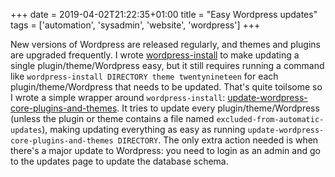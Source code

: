 +++
date = 2019-04-02T21:22:35+01:00
title = "Easy Wordpress updates"
tags = ['automation', 'sysadmin', 'website', 'wordpress']
+++

New versions of Wordpress are released regularly, and themes and plugins are
upgraded frequently.  I wrote
[wordpress-install](/blog/installing_and_upgrading_wordpress_core_plugins_and_themes/)
to make updating a single plugin/theme/Wordpress easy, but it still requires
running a command like `wordpress-install DIRECTORY theme twentynineteen` for
each plugin/theme/Wordpress that needs to be updated.  That's quite toilsome so
I wrote a simple wrapper around `wordpress-install`:
[update-wordpress-core-plugins-and-themes](https://github.com/tobinjt/bin/blob/master/update-wordpress-core-plugins-and-themes).
It tries to update every plugin/theme/Wordpress (unless the plugin or theme
contains a file named `excluded-from-automatic-updates`), making updating
everything as easy as running `update-wordpress-core-plugins-and-themes
DIRECTORY`.  The only extra action needed is when there's a major update to
Wordpress: you need to login as an admin and go to the updates page to update
the database schema.
